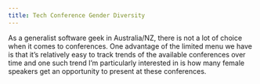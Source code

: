 ```yaml
---
title: Tech Conference Gender Diversity
---
```


As a generalist software geek in Australia/NZ, there is not a lot of choice when it comes to conferences. One advantage of the limited menu we have is that it’s relatively easy to track trends of the available conferences over time and one such trend I’m particularly interested in is how many female speakers get an opportunity to present at these conferences.
